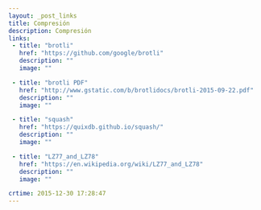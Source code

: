 ```yaml
---
layout: _post_links
title: Compresión
description: Compresión
links:
 - title: "brotli"
   href: "https://github.com/google/brotli"
   description: ""
   image: ""

 - title: "brotli PDF"
   href: "http://www.gstatic.com/b/brotlidocs/brotli-2015-09-22.pdf"
   description: ""
   image: ""

 - title: "squash"
   href: "https://quixdb.github.io/squash/"
   description: ""
   image: ""

 - title: "LZ77_and_LZ78"
   href: "https://en.wikipedia.org/wiki/LZ77_and_LZ78"
   description: ""
   image: ""

crtime: 2015-12-30 17:28:47
---
```

